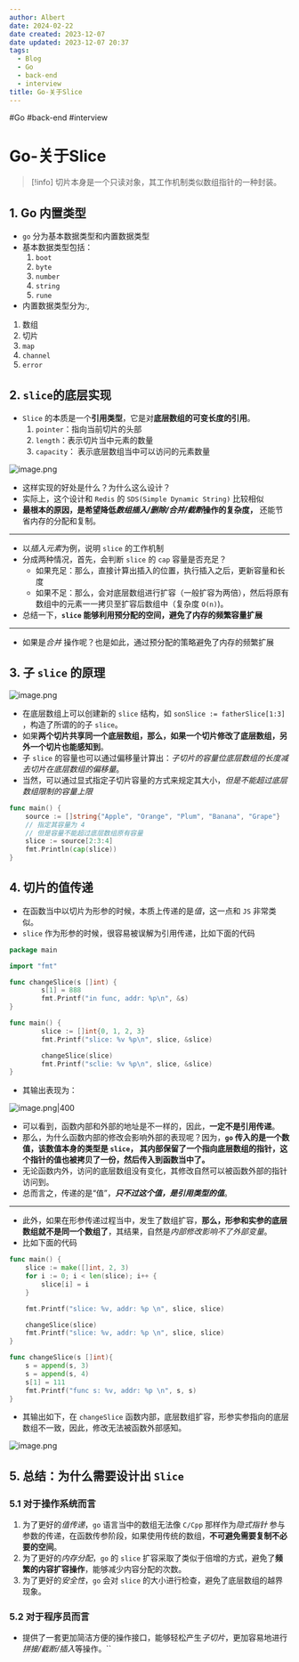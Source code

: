 ```yaml
---
author: Albert
date: 2024-02-22
date created: 2023-12-07
date updated: 2023-12-07 20:37
tags:
  - Blog
  - Go
  - back-end
  - interview
title: Go-关于Slice
---
```


#Go #back-end #interview

# Go-关于Slice

> [!info]
> 切片本身是一个只读对象，其工作机制类似数组指针的一种封装。

## 1. Go 内置类型

- `go` 分为基本数据类型和内置数据类型
- 基本数据类型包括：
  1. `boot`
  2. `byte`
  3. `number`
  4. `string`
  5. `rune`
- 内置数据类型分为:,

1. 数组
2. 切片
3. `map`
4. `channel`
5. `error`

## 2. `slice`的底层实现

- `Slice` 的本质是一个**引用类型**，它是对**底层数组的可变长度的引用**。
  1. `pointer`：指向当前切片的头部
  2. `length`：表示切片当中元素的数量
  3. `capacity`： 表示底层数组当中可以访问的元素数量

![image.png](https://img-20221128.oss-cn-shanghai.aliyuncs.com/img-2023-05/20231019204009.png)

- 这样实现的好处是什么？为什么这么设计？
- 实际上，这个设计和 `Redis` 的 `SDS(Simple Dynamic String)` 比较相似
- **最根本的原因，是希望降低*数组插入/删除/合并/截断*操作的复杂度，** 还能节省内存的分配和复制。

---

- 以*插入元素*为例，说明 `slice` 的工作机制
- 分成两种情况，首先，会判断 `slice` 的 `cap` 容量是否充足？
  - 如果充足：那么，直接计算出插入的位置，执行插入之后，更新容量和长度
  - 如果不足：那么，会对底层数组进行扩容（一般扩容为两倍），然后将原有数组中的元素一一拷贝至扩容后数组中（复杂度 `O(n)`)。
- 总结一下，**`slice` 能够利用预分配的空间，避免了内存的频繁容量扩展**

---

- 如果是*合并* 操作呢？也是如此，通过预分配的策略避免了内存的频繁扩展

## 3. 子 `slice` 的原理

![image.png](https://img-20221128.oss-cn-shanghai.aliyuncs.com/img-2023-05/20231019212219.png)

- 在底层数组上可以创建新的 `slice` 结构，如 `sonSlice := fatherSlice[1:3]` ，构造了所谓的的子 `slice`。
- 如果**两个切片共享同一个底层数组，那么，如果一个切片修改了底层数组，另外一个切片也能感知到**。
- 子 `slice` 的容量也可以通过偏移量计算出：_子切片的容量位底层数组的长度减去切片在底层数组的偏移量_。
- 当然，可以通过显式指定子切片容量的方式来规定其大小，_但是不能超过底层数组限制的容量上限_

```go
func main() {
    source := []string{"Apple", "Orange", "Plum", "Banana", "Grape"}
    // 指定其容量为 4
    // 但是容量不能超过底层数组原有容量
    slice := source[2:3:4]
    fmt.Println(cap(slice))
}
```

## 4. 切片的值传递

- 在函数当中以切片为形参的时候，本质上传递的是*值*，这一点和 `JS` 非常类似。
- `slice` 作为形参的时候，很容易被误解为引用传递，比如下面的代码

```go
package main

import "fmt"

func changeSlice(s []int) {
        s[1] = 888
        fmt.Printf("in func, addr: %p\n", &s)
}

func main() {
        slice := []int{0, 1, 2, 3}
        fmt.Printf("slice: %v %p\n", slice, &slice)

        changeSlice(slice)
        fmt.Printf("sclie: %v %p\n", slice, &slice)
}
```

- 其输出表现为：

![image.png|400](https://img-20221128.oss-cn-shanghai.aliyuncs.com/img-2023-05/20231019221305.png)

- 可以看到，函数内部和外部的地址是不一样的，因此，**一定不是引用传递**。
- 那么，为什么函数内部的修改会影响外部的表现呢？因为，**`go` 传入的是一个数值，该数值本身的类型是 `slice`， 其内部保留了一个指向底层数组的指针，这个指针的值也被拷贝了一份，然后传入到函数当中了。**
- 无论函数内外，访问的底层数组没有变化，其修改自然可以被函数外部的指针访问到。
- 总而言之，传递的是“值”，**_只不过这个值，是引用类型的值_**。

---

- 此外，如果在形参传递过程当中，发生了数组扩容，**那么，形参和实参的底层数组就不是同一个数组了**，其结果，自然是*内部修改影响不了外部变量*。
- 比如下面的代码

```go
func main() {
    slice := make([]int, 2, 3)
    for i := 0; i < len(slice); i++ {
        slice[i] = i
    }

    fmt.Printf("slice: %v, addr: %p \n", slice, slice)

    changeSlice(slice)
    fmt.Printf("slice: %v, addr: %p \n", slice, slice)
}

func changeSlice(s []int){
    s = append(s, 3)
    s = append(s, 4)
    s[1] = 111
    fmt.Printf("func s: %v, addr: %p \n", s, s)
}
```

- 其输出如下，在 `changeSlice` 函数内部，底层数组扩容，形参实参指向的底层数组不一致，因此，修改无法被函数外部感知。

![image.png](https://img-20221128.oss-cn-shanghai.aliyuncs.com/img-2023-05/20231019222019.png)

## 5. 总结：为什么需要设计出 `Slice`

### 5.1 对于操作系统而言

1. 为了更好的*值传递*，`go` 语言当中的数组无法像 `C/Cpp` 那样作为*隐式指针* 参与参数的传递，在函数传参阶段，如果使用传统的数组，**不可避免需要复制不必要的空间**。
2. 为了更好的*内存分配*，`go` 的 `slice` 扩容采取了类似于倍增的方式，避免了**频繁的内容扩容操作**，能够减少内容分配的次数。
3. 为了更好的*安全性*，`go` 会对 `slice` 的大小进行检查，避免了底层数组的越界现象。

### 5.2 对于程序员而言

- 提供了一套更加简洁方便的操作接口，能够轻松产生*子切片*，更加容易地进行*拼接/截断/插入*等操作。``
